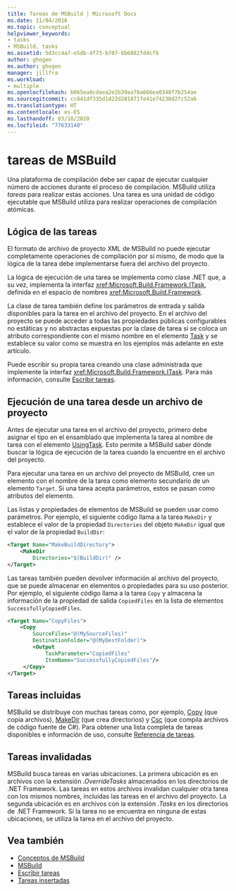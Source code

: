 ```yaml
---
title: Tareas de MSBuild | Microsoft Docs
ms.date: 11/04/2016
ms.topic: conceptual
helpviewer_keywords:
- tasks
- MSBuild, tasks
ms.assetid: 5d3cc4a7-e5db-4f73-b707-8b6882fddcf8
author: ghogen
ms.author: ghogen
manager: jillfra
ms.workload:
- multiple
ms.openlocfilehash: b065ea8cdaea2e2b39aa78a666ea0348f7b254ae
ms.sourcegitcommit: cc841df335d1d22d281871fe41e74238d2fc52a6
ms.translationtype: HT
ms.contentlocale: es-ES
ms.lasthandoff: 03/18/2020
ms.locfileid: "77633140"
---
```

# <a name="msbuild-tasks"></a>tareas de MSBuild

Una plataforma de compilación debe ser capaz de ejecutar cualquier número de acciones durante el proceso de compilación. MSBuild utiliza *tareas* para realizar estas acciones. Una tarea es una unidad de código ejecutable que MSBuild utiliza para realizar operaciones de compilación atómicas.

## <a name="task-logic"></a>Lógica de las tareas

 El formato de archivo de proyecto XML de MSBuild no puede ejecutar completamente operaciones de compilación por sí mismo, de modo que la lógica de la tarea debe implementarse fuera del archivo del proyecto.

 La lógica de ejecución de una tarea se implementa como clase .NET que, a su vez, implementa la interfaz <xref:Microsoft.Build.Framework.ITask>, definida en el espacio de nombres <xref:Microsoft.Build.Framework>.

 La clase de tarea también define los parámetros de entrada y salida disponibles para la tarea en el archivo del proyecto. En el archivo del proyecto se puede acceder a todas las propiedades públicas configurables no estáticas y no abstractas expuestas por la clase de tarea si se coloca un atributo correspondiente con el mismo nombre en el elemento [Task](../msbuild/task-element-msbuild.md) y se establece su valor como se muestra en los ejemplos más adelante en este artículo.

 Puede escribir su propia tarea creando una clase administrada que implemente la interfaz <xref:Microsoft.Build.Framework.ITask>. Para más información, consulte [Escribir tareas](../msbuild/task-writing.md).

## <a name="execute-a-task-from-a-project-file"></a>Ejecución de una tarea desde un archivo de proyecto

 Antes de ejecutar una tarea en el archivo del proyecto, primero debe asignar el tipo en el ensamblado que implementa la tarea al nombre de tarea con el elemento [UsingTask](../msbuild/usingtask-element-msbuild.md). Esto permite a MSBuild saber dónde buscar la lógica de ejecución de la tarea cuando la encuentre en el archivo del proyecto.

 Para ejecutar una tarea en un archivo del proyecto de MSBuild, cree un elemento con el nombre de la tarea como elemento secundario de un elemento `Target`. Si una tarea acepta parámetros, estos se pasan como atributos del elemento.

 Las listas y propiedades de elementos de MSBuild se pueden usar como parámetros. Por ejemplo, el siguiente código llama a la tarea `MakeDir` y establece el valor de la propiedad `Directories` del objeto `MakeDir` igual que el valor de la propiedad `BuildDir`:

```xml
<Target Name="MakeBuildDirectory">
    <MakeDir
        Directories="$(BuildDir)" />
</Target>
```

 Las tareas también pueden devolver información al archivo del proyecto, que se puede almacenar en elementos o propiedades para su uso posterior. Por ejemplo, el siguiente código llama a la tarea `Copy` y almacena la información de la propiedad de salida `CopiedFiles` en la lista de elementos `SuccessfullyCopiedFiles`.

```xml
<Target Name="CopyFiles">
    <Copy
        SourceFiles="@(MySourceFiles)"
        DestinationFolder="@(MyDestFolder)">
        <Output
            TaskParameter="CopiedFiles"
            ItemName="SuccessfullyCopiedFiles"/>
     </Copy>
</Target>
```

## <a name="included-tasks"></a>Tareas incluidas

 MSBuild se distribuye con muchas tareas como, por ejemplo, [Copy](../msbuild/copy-task.md) (que copia archivos), [MakeDir](../msbuild/makedir-task.md) (que crea directorios) y [Csc](../msbuild/csc-task.md) (que compila archivos de código fuente de C#). Para obtener una lista completa de tareas disponibles e información de uso, consulte [Referencia de tareas](../msbuild/msbuild-task-reference.md).

## <a name="overridden-tasks"></a>Tareas invalidadas

 MSBuild busca tareas en varias ubicaciones. La primera ubicación es en archivos con la extensión *.OverrideTasks* almacenados en los directorios de .NET Framework. Las tareas en estos archivos invalidan cualquier otra tarea con los mismos nombres, incluidas las tareas en el archivo del proyecto. La segunda ubicación es en archivos con la extensión *.Tasks* en los directorios de .NET Framework. Si la tarea no se encuentra en ninguna de estas ubicaciones, se utiliza la tarea en el archivo del proyecto.

## <a name="see-also"></a>Vea también

- [Conceptos de MSBuild](../msbuild/msbuild-concepts.md)
- [MSBuild](../msbuild/msbuild.md)
- [Escribir tareas](../msbuild/task-writing.md)
- [Tareas insertadas](../msbuild/msbuild-inline-tasks.md)
